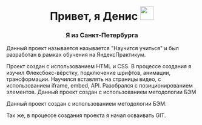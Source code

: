 <h1 align="center">Привет, я Денис
<img src="https://github.com/blackcater/blackcater/raw/main/images/Hi.gif" height="36"/></h1>
<h3 align="center">Я из Санкт-Петербурга</h3>
<p align="left">Данный проект называется называется "Научится учиться" и был разработан в рамках обучения на ЯндексПрактикум.</p>
<p align="left">Проект создан с использованием HTML и CSS. В процессе создания я изучил Флексбокс-вёрстку, подключение шрифтов, анимации, трансформации. Научился вставлять на страницы видео, с использованием iframe, embed, API.
Разобрался с позиционированием элементов. Данный проект создан с использованием методологии БЭМ</p>
<p align="left">Данный проект создан с использованием методологии БЭМ.</p>
<p align="left">Так же, в процессе создания проекта я начал осваивать GIT.</p>
